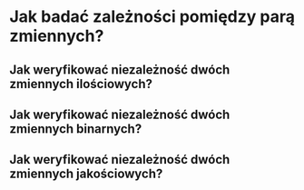 # Jak badać zależności pomiędzy parą zmiennych?

## Jak weryfikować niezależność dwóch zmiennych ilościowych?

## Jak weryfikować niezależność dwóch zmiennych binarnych?

## Jak weryfikować niezależność dwóch zmiennych jakościowych?

